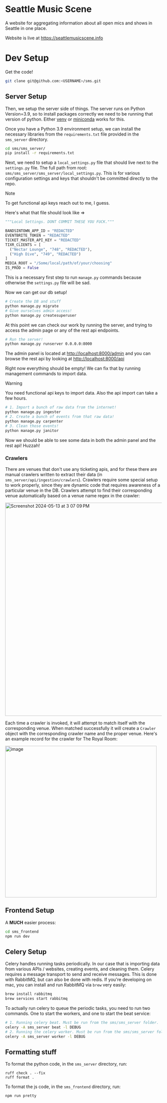 # Seattle Music Scene

A website for aggregating information about all open mics and shows in Seattle
in one place.

Website is live at https://seattlemusicscene.info

# Dev Setup

Get the code!
 ```bash
 git clone git@github.com:<USERNAME>/sms.git
 ```

## Server Setup

Then, we setup the server side of things. The server runs on Python Version=3.9,
so to install packages correctly we need to be running that version of python.
Either [venv](https://virtualenv.pypa.io/en/latest/) or [miniconda](https://docs.anaconda.com/free/miniconda/index.html)
works for this.

Once you have a Python 3.9 environment setup, we can install the necessary libraries from
the `requirements.txt` file provided in the `sms_server` directory.

```bash
cd sms/sms_server/
pip install -r requirements.txt
```

Next, we need to setup a `local_settings.py` file that should live next to the
`settings.py` file. The full path from root: `sms/sms_server/sms_server/local_settings.py`.
This is for various configuration settings and keys that shouldn't be
committed directly to the repo.

> [!NOTE]
> To get functional api keys reach out to me, I guess.

Here's what that file should look like =>

```python
"""Local Settings. DONT COMMIT THESE YOU FUCK."""

BANDSINTOWN_APP_ID = "REDACTED"
EVENTBRITE_TOKEN = "REDACTED"
TICKET_MASTER_API_KEY = "REDACTED"
TIXR_CLIENTS = [
  ("Nectar Lounge", "748", "REDACTED"),
  ("High Dive", "749", "REDACTED")
]
MEDIA_ROOT = "/Some/local/path/of/your/choosing"
IS_PROD = False
```

This is a necessary first step to run `manage.py` commands because
otherwise the `settings.py` file will be sad.

Now we can get our db setup!

```bash
# Create the DB and stuff
python manage.py migrate
# Give ourselves admin access!
python manage.py createsuperuser
```

At this point we can check our work by running the server, and trying to access
the admin page or any of the rest api endpoints.

```bash
# Run the server!
python manage.py runserver 0.0.0.0:8000
```

The admin panel is located at [http://localhost:8000/admin](http://localhost:8000/admin) and you can
browse the rest api by looking at [http://localhost:8000/api](http://localhost:8000/api)

Right now everything should be empty!
We can fix that by running management commands to import data.

> [!WARNING]
> You need functional api keys to import data.
> Also the api import can take a few hours.

```bash
# 1. Import a bunch of raw data from the internet!
python manage.py ingester
# 2. Create a bunch of events from that raw data!
python manage.py carpenter
# 3. Clean those events!
python manage.py janitor
```

Now we should be able to see some data in both the admin panel and the rest api!
Huzzah!

### Crawlers

There are venues that don't use any ticketing apis, and for these there are manual
crawlers written to extract their data (in `sms_server/api/ingestion/crawlers`).
Crawlers require some special setup to work properly, since they are dynamic code
that requires awareness of a particular venue in the DB. Crawlers attempt to find
their corresponding venue automatically based on a venue name regex in the crawler:

<img width="685" alt="Screenshot 2024-05-13 at 3 07 09 PM" src="https://github.com/admiralbolt/sms/assets/1838577/328fceb3-e7f6-450d-8a1f-dee8784c138a">

Each time a crawler is invoked, it will attempt to match itself with the corresponding venue.
When matched successfully it will create a `Crawler` object with the corresponding crawler name
and the proper venue. Here's an example record for the crawler for The Royal Room:

<img width="487" alt="image" src="https://github.com/user-attachments/assets/a2f5b9a4-9e5e-481f-ae4d-e2d727abd937">

## Frontend Setup

A **MUCH** easier process:

```bash
cd sms_frontend
npm run dev
```

## Celery Setup

Celery handles running tasks periodically. In our case that is importing data
from various APIs / websites, creating events, and cleaning them. Celery
requires a message transport to send and receive messages. This is done with
RabbitMQ, but can also be done with redis. If you're developing on mac, you can
install and run RabbitMQ via `brew` very easily:

```bash
brew install rabbitmq
brew services start rabbitmq
```

To actually run celery to queue the periodic tasks, you need to run two commands. One to start the workers, and one to start the beat service:

```bash
# 1. Running celery beat. Must be run from the sms/sms_server folder.
celery -A sms_server beat -l DEBUG
# 2. Running the celery worker. Must be run from the sms/sms_server folder.
celery -A sms_server worker -l DEBUG
```

## Formatting stuff

To format the python code, in the `sms_server` directory, run:

```
ruff check . --fix
ruff format .
```

To format the js code, in the `sms_frontend` directory, run:

```
npm run pretty
```
